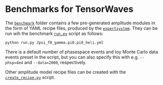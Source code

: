 # Benchmarks for TensorWaves

The [`benchmark`](.) folder contains a few pre-generated amplitude modules in
the form of YAML recipe files, produced by the
[`expertsystem`](http://expertsystem.readthedocs.io/). They can be run wih the
benchmark [`run.py`](./run.py) script as follows:

```shell
python run.py Jpsi_f0_gamma.pi0.pi0_heli.yml
```

There is a default number of phasespace events and toy Monte Carlo data events
preset in the script, but you can also specify this with e.g. `--phsp=4e4` and
`--data=2000`, respectively.

Other amplitude model recipe files can be created with the
[`create_recipe.py`](./create_recipe.py) script.
